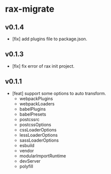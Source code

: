 # rax-migrate

## v0.1.4

- [fix] add plugins file to package.json.

## v0.1.3

- [fix] fix error of rax init project.

## v0.1.1

- [feat] support some options to auto transform.
  * webpackPlugins
  * webpackLoaders
  * babelPlugins
  * babelPresets
  * postcssrc
  * postcssOptions
  * cssLoaderOptions
  * lessLoaderOptions
  * sassLoaderOptions
  * esbuild
  * vendor
  * modularImportRuntime
  * devServer
  * polyfill

